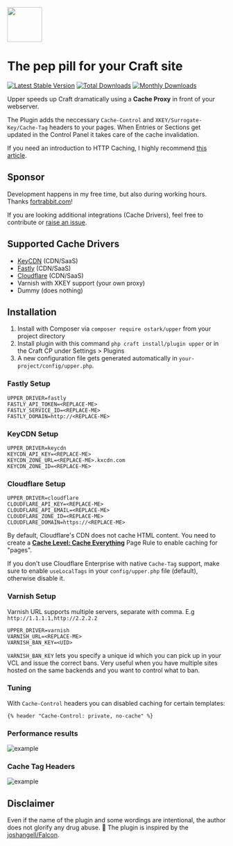 <img src="https://github.com/ostark/upper/blob/master/resources/upper.png" height="80px"/>


# The pep pill for your Craft site

[![Latest Stable Version](https://poser.pugx.org/ostark/upper/v/stable)](https://packagist.org/packages/ostark/upper)
[![Total Downloads](https://poser.pugx.org/ostark/upper/downloads)](https://packagist.org/packages/ostark/upper)
[![Monthly Downloads](https://poser.pugx.org/ostark/upper/d/monthly)](https://packagist.org/packages/ostark/upper)



Upper speeds up Craft dramatically using a **Cache Proxy** in front of your webserver. 

The Plugin adds the neccessary `Cache-Control` and `XKEY/Surrogate-Key/Cache-Tag` headers to your pages. 
When Entries or Sections get updated in the Control Panel it takes care of the cache invalidation. 

If you need an introduction to HTTP Caching, I highly recommend [this article](https://blog.fortrabbit.com/mastering-http-caching). 

## Sponsor

Development happens in my free time, but also during working hours. 
Thanks [fortrabbit.com](https://www.fortrabbit.com/craft-hosting)!

If you are looking additional integrations (Cache Drivers), feel free to contribute or [raise an issue](https://github.com/ostark/upper/issues).

## Supported Cache Drivers

* [KeyCDN](https://www.keycdn.com) (CDN/SaaS)
* [Fastly](https://www.fastly.com) (CDN/SaaS)
* [Cloudflare](https://www.cloudflare.com) (CDN/SaaS)
* Varnish with XKEY support (your own proxy)
* Dummy (does nothing)

## Installation

1. Install with Composer via `composer require ostark/upper` from your project directory
2. Install plugin with this command `php craft install/plugin upper` or in the Craft CP under Settings > Plugins
3. A new configuration file gets generated automatically in `your-project/config/upper.php`.



### Fastly Setup

```
UPPER_DRIVER=fastly
FASTLY_API_TOKEN=<REPLACE-ME>
FASTLY_SERVICE_ID=<REPLACE-ME>
FASTLY_DOMAIN=http://<REPLACE-ME>
```

### KeyCDN Setup

```
UPPER_DRIVER=keycdn
KEYCDN_API_KEY=<REPLACE-ME>
KEYCDN_ZONE_URL=<REPLACE-ME>.kxcdn.com
KEYCDN_ZONE_ID=<REPLACE-ME>
```

### Cloudflare Setup

```
UPPER_DRIVER=cloudflare
CLOUDFLARE_API_KEY=<REPLACE-ME>
CLOUDFLARE_API_EMAIL=<REPLACE-ME>
CLOUDFLARE_ZONE_ID=<REPLACE-ME>
CLOUDFLARE_DOMAIN=https://<REPLACE-ME>
```

By default, Cloudflare's CDN  does not cache HTML content. You need to create a [**Cache Level: Cache Everything**](https://support.cloudflare.com/hc/en-us/articles/202775670-How-Do-I-Tell-Cloudflare-What-to-Cache-) Page Rule to enable caching for "pages".

If you don't use Cloudflare Enterprise with native `Cache-Tag` support, make sure to enable `useLocalTags` in your `config/upper.php` file (default), otherwise disable it.

 
### Varnish Setup
Varnish URL supports multiple servers, separate with comma. E.g `http://1.1.1.1,http://2.2.2.2`
```
UPPER_DRIVER=varnish
VARNISH_URL=<REPLACE-ME>
VARNISH_BAN_KEY=<UID>
```
`VARNISH_BAN_KEY` lets you specify a unique id which you can pick up in your VCL and issue the correct bans. Very useful when you have multiple sites hosted on the same backends and you want to control what to ban.

### Tuning

With `Cache-Control` headers you can disabled caching for certain templates:

```
{% header "Cache-Control: private, no-cache" %}
```



### Performance results
![example](https://github.com/ostark/upper/blob/master/resources/preformance.png)

### Cache Tag Headers
![example](https://github.com/ostark/upper/blob/master/resources/response-header.png)


## Disclaimer

Even if the name of the plugin and some wordings are intentional, the author does not glorify any drug abuse. 🍻
The plugin is inspired by the [joshangell/Falcon](https://github.com/joshangell/Falcon).
